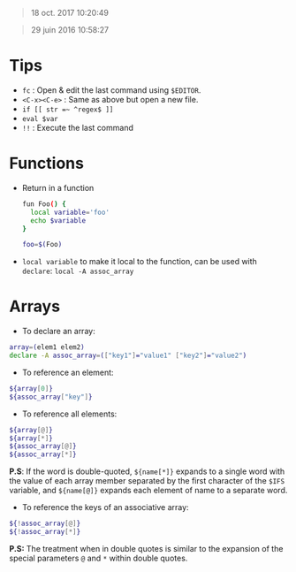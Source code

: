 > 18 oct. 2017 10:20:49

> 29 juin 2016 10:58:27

# Tips

- `fc`          : Open & edit the last command using `$EDITOR`.
- `<C-x><C-e>`  : Same as above but open a new file.
- `if [[ str =~ ^regex$ ]]`
- `eval $var`
- `!!`          : Execute the last command

# Functions

- Return in a function
  ```sh
  fun Foo() {
    local variable='foo'
    echo $variable
  }

  foo=$(Foo)
  ```

- `local variable` to make it local to the function, can be used with `declare`: `local -A assoc_array`

# Arrays

- To declare an array:

```sh
array=(elem1 elem2)
declare -A assoc_array=(["key1"]="value1" ["key2"]="value2")
```

- To reference an element:

```sh
${array[0]}
${assoc_array["key"]}
```

- To reference all elements:

```sh
${array[@]}
${array[*]}
${assoc_array[@]}
${assoc_array[*]}
```

__P.S__: If the word is double-quoted, `${name[*]}` expands to a single word with the value of each array member separated by the first character of the `$IFS` variable, and `${name[@]}` expands each element of name to a separate word.

- To reference the keys of an associative array:

```sh
${!assoc_array[@]}
${!assoc_array[*]}
```

__P.S:__ The treatment when in double quotes is similar to the expansion of the special parameters `@` and `*` within double quotes.
